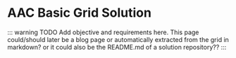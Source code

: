 # AAC Basic Grid Solution

::: warning TODO
Add objective and requirements here.
This page could/should later be a blog page or automatically extracted from the grid in markdown? or it could also be the README.md of a solution repository??
:::